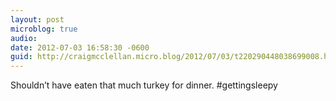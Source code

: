 ```yaml
---
layout: post
microblog: true
audio: 
date: 2012-07-03 16:58:30 -0600
guid: http://craigmcclellan.micro.blog/2012/07/03/t220290448038699008.html
---
```

Shouldn’t have eaten that much turkey for dinner. #gettingsleepy
